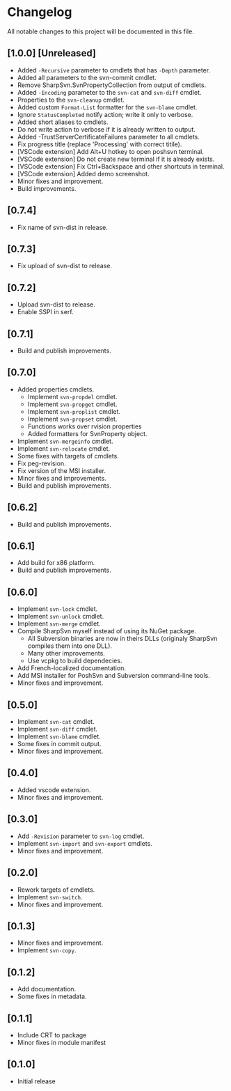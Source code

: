 ﻿# Changelog

All notable changes to this project will be documented in this file.

## [1.0.0] [Unreleased]

- Added `-Recursive` parameter to cmdlets that has `-Depth` parameter.
- Added all parameters to the svn-commit cmdlet.
- Remove SharpSvn.SvnPropertyCollection from output of cmdlets.
- Added `-Encoding` parameter to the `svn-cat` and `svn-diff` cmdlet.
- Properties to the `svn-cleanup` cmdlet.
- Added custom `Format-List` formatter for the `svn-blame` cmdlet.
- Ignore `StatusCompleted` notify action; write it only to verbose.
- Added short aliases to cmdlets.
- Do not write action to verbose if it is already written to output.
- Added -TrustServerCertificateFailures parameter to all cmdlets.
- Fix progress title (replace 'Processing' with correct titile).
- [VSCode extension] Add Alt+U hotkey to open poshsvn terminal.
- [VSCode extension] Do not create new terminal if it is already exists.
- [VSCode extension] Fix Ctrl+Backspace and other shortcuts in terminal.
- [VSCode extension] Added demo screenshot.
- Minor fixes and improvement.
- Build improvements.

## [0.7.4]

- Fix name of svn-dist in release.

## [0.7.3]

- Fix upload of svn-dist to release.

## [0.7.2]

- Upload svn-dist to release.
- Enable SSPI in serf.

## [0.7.1]

- Build and publish improvements.

## [0.7.0]

- Added properties cmdlets.
  - Implement `svn-propdel` cmdlet.
  - Implement `svn-propget` cmdlet.
  - Implement `svn-proplist` cmdlet.
  - Implement `svn-propset` cmdlet.
  - Functions works over rvision properties
  - Added formatters for SvnProperty object.
- Implement `svn-mergeinfo` cmdlet.
- Implement `svn-relocate` cmdlet.
- Some fixes with targets of cmdlets.
- Fix peg-revision.
- Fix version of the MSI installer.
- Minor fixes and improvements.
- Build and publish improvements.

## [0.6.2]

- Build and publish improvements.

## [0.6.1]

- Add build for x86 platform.
- Build and publish improvements.

## [0.6.0]

- Implement `svn-lock` cmdlet.
- Implement `svn-unlock` cmdlet.
- Implement `svn-merge` cmdlet.
- Compile SharpSvn myself instead of using its NuGet package.
  - All Subversion binaries are now in theirs DLLs (originaly SharpSvn compiles them into one DLL).
  - Many other improvements.
  - Use vcpkg to build dependecies.
- Add French-localized documentation.
- Add MSI installer for PoshSvn and Subversion command-line tools.
- Minor fixes and improvement.

## [0.5.0]

- Implement `svn-cat` cmdlet.
- Implement `svn-diff` cmdlet.
- Implement `svn-blame` cmdlet.
- Some fixes in commit output.
- Minor fixes and improvement.

## [0.4.0]

- Added vscode extension.
- Minor fixes and improvement.

## [0.3.0]

- Add `-Revision` parameter to `svn-log` cmdlet.
- Implement `svn-import` and `svn-export` cmdlets.
- Minor fixes and improvement.

## [0.2.0]

- Rework targets of cmdlets.
- Implement `svn-switch`.
- Minor fixes and improvement.

## [0.1.3]

- Minor fixes and improvement.
- Implement `svn-copy`.

## [0.1.2]

- Add documentation.
- Some fixes in metadata.

## [0.1.1]

- Include CRT to package
- Minor fixes in module manifest

## [0.1.0]

- Initial release
